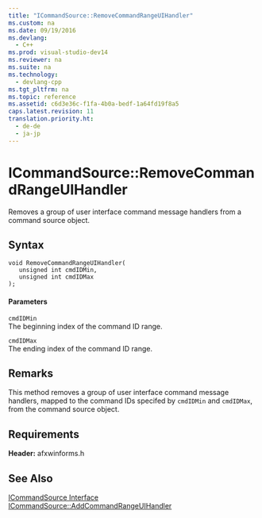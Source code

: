 ```yaml
---
title: "ICommandSource::RemoveCommandRangeUIHandler"
ms.custom: na
ms.date: 09/19/2016
ms.devlang: 
  - C++
ms.prod: visual-studio-dev14
ms.reviewer: na
ms.suite: na
ms.technology: 
  - devlang-cpp
ms.tgt_pltfrm: na
ms.topic: reference
ms.assetid: c6d3e36c-f1fa-4b0a-bedf-1a64fd19f8a5
caps.latest.revision: 11
translation.priority.ht: 
  - de-de
  - ja-jp
---
```

# ICommandSource::RemoveCommandRangeUIHandler
Removes a group of user interface command message handlers from a command source object.  
  
## Syntax  
  
```  
void RemoveCommandRangeUIHandler(  
   unsigned int cmdIDMin,  
   unsigned int cmdIDMax  
);  
```  
  
#### Parameters  
 `cmdIDMin`  
 The beginning index of the command ID range.  
  
 `cmdIDMax`  
 The ending index of the command ID range.  
  
## Remarks  
 This method removes a group of user interface command message handlers, mapped to the command IDs specifed by `cmdIDMin` and `cmdIDMax`, from the command source object.  
  
## Requirements  
 **Header:** afxwinforms.h  
  
## See Also  
 [ICommandSource Interface](../vs140/ICommandSource-Interface.md)   
 [ICommandSource::AddCommandRangeUIHandler](../vs140/ICommandSource--AddCommandRangeUIHandler.md)
